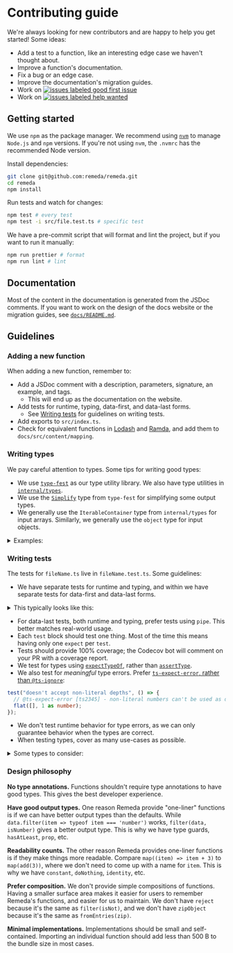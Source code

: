 # Contributing guide

We're always looking for new contributors and are happy to help you get started! Some ideas:

- Add a test to a function, like an interesting edge case we haven't thought about.
- Improve a function's documentation.
- Fix a bug or an edge case.
- Improve the documentation's migration guides.
- Work on [![issues labeled good first issue](https://img.shields.io/github/issues/remeda/remeda/good%20first%20issue?style=flat-square)](https://github.com/remeda/remeda/issues?q=is%3Aopen+is%3Aissue+label%3A%22good+first+issue%22)
- Work on [![issues labeled help wanted](https://img.shields.io/github/issues/remeda/remeda/help%20wanted?style=flat-square)](https://github.com/remeda/remeda/issues?q=is%3Aopen+is%3Aissue+label%3A%22help+wanted%22)

## Getting started

We use `npm` as the package manager. We recommend using [`nvm`](https://github.com/nvm-sh/nvm) to manage `Node.js` and `npm` versions. If you're not using `nvm`, the `.nvmrc` has the recommended Node version.

Install dependencies:

```bash
git clone git@github.com:remeda/remeda.git
cd remeda
npm install
```

Run tests and watch for changes:

```bash
npm test # every test
npm test -i src/file.test.ts # specific test
```

We have a pre-commit script that will format and lint the project, but if you want to run it manually:

```bash
npm run prettier # format
npm run lint # lint
```

## Documentation

Most of the content in the documentation is generated from the JSDoc comments. If you want to work on the design of the docs website or the migration guides, see [`docs/README.md`](https://github.com/remeda/remeda/blob/main/docs/README.md).

## Guidelines

### Adding a new function

When adding a new function, remember to:

- Add a JSDoc comment with a description, parameters, signature, an example, and tags.
  - This will end up as the documentation on the website.
- Add tests for runtime, typing, data-first, and data-last forms.
  - See [Writing tests](#writing-tests) for guidelines on writing tests.
- Add exports to `src/index.ts`.
- Check for equivalent functions in [Lodash](https://lodash.com/docs/4.17.15) and [Ramda](https://ramdajs.com/docs/), and add them to `docs/src/content/mapping`.

### Writing types

We pay careful attention to types. Some tips for writing good types:

- We use [`type-fest`](https://github.com/sindresorhus/type-fest) as our type utility library. We also have type utilities in [`internal/types`](src/internal/types.ts).
- We use the [`Simplify`](https://github.com/sindresorhus/type-fest/blob/main/source/simplify.d.ts) type from `type-fest` for simplifying some output types.
- We generally use the `IterableContainer` type from `internal/types` for input arrays. Similarly, we generally use the `object` type for input objects.

<details>
<summary>Examples:</summary>

An example with an array:

```ts
const data = ["a", 1] as [string, number];

// ❌ `T` can be too wide:
function functionName<T>(data: ReadonlyArray<T>): ReadonlyArray<T> {}

functionName(data); // inside functionName, data[0] has type string | number
// output has type ReadonlyArray<string | number>

// ✅ `T` is more specific:
function functionName<T extends IterableContainer>(data: T): T {}

functionName(data); // inside functionName, data[0] has type string
// output has type [string, number]
```

An example with an object:

```ts
const data = { a: "a", b: 1 };

// ❌ `T` can be too wide:
function functionName<T>(data: Readonly<Record<PropertyKey, T>>) {}

functionName(data); // inside functionName, data.a has type string | number

// ✅ `T` is more specific:
function functionName<T extends object>(data: T) {}

functionName(data); // inside functionName, data.a has type string
```

</details>

### Writing tests

The tests for `fileName.ts` live in `fileName.test.ts`. Some guidelines:

- We have separate tests for runtime and typing, and within we have separate tests for data-first and data-last forms.

<details>
<summary>This typically looks like this:</summary>

```ts
describe("runtime", () => {
  describe("data-first", () => {
    test("test description", () => {
      expect(/* ... */).toBe(/* ... */);
    });
  });

  describe("data-last", () => {
    test("test description", () => {
      expect(/* ... */).toBe(/* ... */);
    });
  });
});

describe("typing", () => {
  describe("data-first", () => {
    test("test description", () => {
      expectTypeOf(/* ... */).toEqualTypeOf</* ... */>();
    });
  });

  describe("data-last", () => {
    test("test description", () => {
      expectTypeOf(/* ... */).toEqualTypeOf</* ... */>();
    });
  });
});
```

</details>

- For data-last tests, both runtime and typing, prefer tests using `pipe`. This better matches real-world usage.
- Each `test` block should test one thing. Most of the time this means having only one `expect` per `test`.
- Tests should provide 100% coverage; the Codecov bot will comment on your PR with a coverage report.
- We test for types using [`expectTypeOf`](https://vitest.dev/api/expect-typeof), rather than [`assertType`](https://vitest.dev/api/assert-type.html).
- We also test for _meaningful_ type errors. Prefer [`ts-expect-error`, rather than `@ts-ignore`](https://www.typescriptlang.org/docs/handbook/release-notes/typescript-3-9.html#ts-ignore-or-ts-expect-error):

```ts
test("doesn't accept non-literal depths", () => {
  // @ts-expect-error [ts2345] - non-literal numbers can't be used as depth.
  flat([], 1 as number);
});
```

- We don't test runtime behavior for type errors, as we can only guarantee behavior when the types are correct.
- When testing types, cover as many use-cases as possible.

<details>
<summary>Some types to consider:</summary>

- Numbers
  - Number type (`number`)
  - Single literal (`1`)
  - Union of literals (`1 | 2`)
  - Bigint type (`bigint`)
  - Single bigint literal (`1n`)
  - Union of bigint literals (`1n | 2n`)
  - Unions of numbers and bigints (`1 | 2n`)
- Strings
  - String type (`string`)
  - Single literal (`"cat"`)
  - Union of literals (`"cat" | "dog"`)
  - Template with a type slot (`` `id_${number}` ``)
  - Template with a literal slot (`` `id_${1 | 2}` ``)
  - Template with multiple slots (`` `id_${1 | 2}_${3 | 4}` ``)
- Arrays
  - Array of a single type (`Array<number>`)
  - Array of a union type (`Array<string | number>`)
  - Array of literal types (`Array<"cat" | "dog">`)
  - Union of similar arrays (`Array<1 | 2> | Array<2 | 3>`)
  - Nested arrays (`Array<Array<number>>`)
- Tuples
  - Tuple of a single type (`[number, number, number]`)
  - Tuple of different types (`[number, string, boolean]`)
  - Tuple with optional type (`[number, string?]`)
  - Tuple with spreads (`[...Array<number>, number, number]`)
  - Tuple with optional type and spread (`[number?, ...Array<string>]`)
  - Tuple with union values (`[number, string | undefined, boolean]`)
  - Tuple with literal values (`[number, "cat" | "dog", true]`)
- Records
  - Record with string keys (`Record<string, number>`)
  - Record with number keys (`Record<number, string>`)
  - Record with union keys (`Record<string | number, unknown>`)
  - Record with union values (`Record<string, string | number>`)
  - Record with undefined values (`Record<string, string | undefined>`)
  - Record with literal keys (`Record<"cat" | "dog", number>`)
  - Record with literal values (`Record<string, 1 | 2>`)
  - Record with template keys (``Record<`id_${number}`, string>``)
  - Union of records (`Record<string, unknown> | Record<number, unknown>`)
- Objects
  - Object with named keys (`{ a: number }`)
  - Object with union values (`{ a: string | number }`)
  - Object with literal union values (`{ a: "cat" | 1 }`)
  - Object with optional keys (`{ a?: number }`)
  - Object with symbol keys (`{ [Symbol("a")]: number }`)
  - Union of objects (`{ a: 1, b: 2 } | { b: 2, c: 3 }`)
  - Nested objects (`{ a: { b: { c: 1 } } }`)
- `readonly` versions of the above
- `null` and `undefined`

</details>

### Design philosophy

**No type annotations.** Functions shouldn't require type annotations to have good types. This gives the best developer experience.

**Have good output types.** One reason Remeda provide "one-liner" functions is if we can have better output types than the defaults. While `data.filter(item => typeof item === 'number')` works, `filter(data, isNumber)` gives a better output type. This is why we have type guards, `hasAtLeast`, `prop`, etc.

**Readability counts.** The other reason Remeda provides one-liner functions is if they make things more readable. Compare `map((item) => item + 3)` to `map(add(3))`, where we don't need to come up with a name for `item`. This is why we have `constant`, `doNothing`, `identity`, etc.

**Prefer composition.** We don't provide simple compositions of functions. Having a smaller surface area makes it easier for users to remember Remeda's functions, and easier for us to maintain. We don't have `reject` because it's the same as `filter(isNot)`, and we don't have `zipObject` because it's the same as `fromEntries(zip)`.

**Minimal implementations.** Implementations should be small and self-contained. Importing an individual function should add less than 500 B to the bundle size in most cases.
